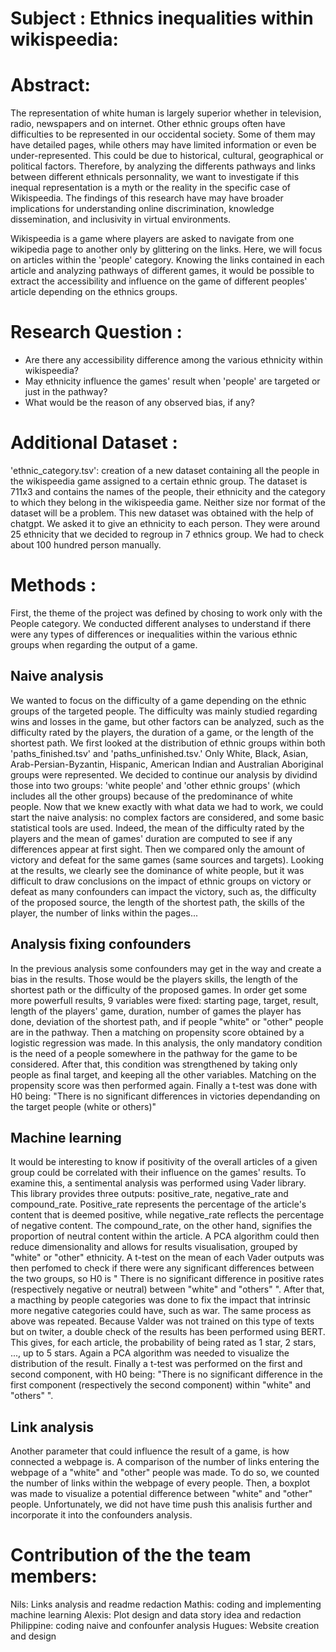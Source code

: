 # Subject : Ethnics inequalities within wikispeedia:

# Abstract: 
The representation of white human is largely superior whether in television, radio, newspapers and on internet. Other ethnic groups often have difficulties to be represented in our occidental society. Some of them may have detailed pages, while others may have limited information or even be under-represented. This could be due to historical, cultural, geographical or political factors. Therefore, by analyzing the differents pathways and links between different ethnicals personnality, we want to investigate if this inequal representation is a myth or the reality in the specific case of Wikispeedia. The findings of this research have may have broader implications for understanding online discrimination, knowledge dissemination, and inclusivity in virtual environments.

Wikispeedia is a game where players are asked to navigate from one wikipedia page to another only by glittering on the links.
Here, we will focus on articles within the 'people' category.  Knowing the links contained in each article and analyzing pathways of different games, it would be possible to extract the accessibility and influence on the game of different peoples' article depending on the ethnics groups.

# Research Question :
- Are there any accessibility difference among the various ethnicity within wikispeedia?
- May ethnicity influence the games' result when 'people' are targeted or just in the pathway?
- What would be the reason of any observed bias, if any?

# Additional Dataset : 

'ethnic_category.tsv': creation of a new dataset containing all the people in the wikispeedia game assigned to a certain ethnic group. The dataset is 711x3 and contains the names of the people, their ethnicity and the category to which they belong in the wikispeedia game. Neither size nor format of the dataset will be a problem. This new dataset was obtained with the help of chatgpt. We asked it to give an ethnicity to each person. They were around 25 ethnicity that we decided to regroup in 7 ethnics group. We had to check about 100 hundred person manually.

# Methods :
First, the theme of the project was defined by chosing to work only with the People category. We conducted different analyses to understand if there were any types of differences or inequalities within the various ethnic groups when regarding the output of a game.

## Naive analysis
We wanted to focus on the difficulty of a game depending on the ethnic groups of the targeted people. The difficulty was mainly studied regarding wins and losses in the game, but other factors can be analyzed, such as the difficulty rated by the players, the duration of a game, or the length of the shortest path. We first looked at the distribution of ethnic groups within both 'paths_finished.tsv' and 'paths_unfinished.tsv.' Only White, Black, Asian, Arab-Persian-Byzantin, Hispanic, American Indian and Australian Aboriginal groups were represented. We decided to continue our analysis by dividind those into two groups: 'white people' and 'other ethnic groups' (which includes all the other groups) because of the predominance of white people. 
Now that we knew exactly with what data we had to work, we could start the naive analysis: no complex factors are considered, and some basic statistical tools are used. Indeed, the mean of the difficulty rated by the players and the mean of games' duration are computed to see if any differences appear at first sight. Then we compared only the amount of victory and defeat for the same games (same sources and targets). Looking at the results, we clearly see the dominance of white people, but it was difficult to draw conclusions on the impact of ethnic groups on victory or defeat as many confounders can impact the victory, such as, the difficulty of the proposed source, the length of the shortest path, the skills of the player, the number of links within the pages... 

## Analysis fixing confounders

In the previous analysis some confounders may get in the way and create a bias in the results. Those would be the players skills, the length of the shortest path or the difficulty of the proposed games. In order get some more powerfull results, 9 variables were fixed: starting page, target, result, length of the players' game, duration, number of games the player has done, deviation of the shortest path, and if people "white" or "other" people are in the pathway. Then a matching on propensity score obtained by a logistic regression was made. In this analysis, the only mandatory condition is the need of a people somewhere in the pathway for the game to be considered. 
After that, this condition was strengthened by taking only people as final target, and keeping all the other variables. Matching on the propensity score was then performed again. Finally a t-test was done with H0 being: "There is no significant differences in victories dependanding on the target people (white or others)"

## Machine learning

It would be interesting to know if positivity of the overall articles of a given group could be correlated with their influence on the games' results. To examine this, a sentimental analysis was performed using Vader library. This library provides three outputs: positive_rate, negative_rate and compound_rate. Positive_rate represents the percentage of the article's content that is deemed positive, while negative_rate reflects the percentage of negative content. The compound_rate, on the other hand, signifies the proportion of neutral content within the article. A PCA algorithm could then reduce dimensionality and allows for results visualisation, grouped by "white" or "other" ethnicity. A t-test on the mean of each Vader outputs was then perfomed to check if there were any significant differences between the two groups, so H0 is " There is no significant difference in positive rates (respectively negative or neutral) between "white" and "others" ". 
After that, a macthing by people categories was done to fix the impact that intrinsic more negative categories could have, such as war. The same process as above was repeated. 
Because Valder was not trained on this type of texts but on twiter, a double check of the results has been performed using BERT. This gives, for each article, the probability of being rated as 1 star, 2 stars, ..., up to 5 stars. Again a PCA algorithm was needed to visualize the distribution of the result. Finally a t-test was performed on the first and second component, with H0 being: "There is no significant difference in the first component (respectively the second component) within "white" and "others" ".

## Link analysis

Another parameter that could influence the result of a game, is how connected a webpage is. A comparison of the number of links entering the webpage of a "white" and "other" people was made. To do so, we counted the number of links within the webpage of every people. Then, a boxplot was made to visualize a potential difference between "white" and "other" people. 
Unfortunately, we did not have time push this analisis further and incorporate it into the confounders analysis. 

# Contribution of the the team members:

Nils: Links analysis and readme redaction
Mathis: coding and implementing machine learning 
Alexis: Plot design and data story idea and redaction
Philippine: coding naive and confounfer analysis
Hugues: Website creation and design